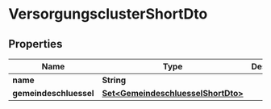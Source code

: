 

# VersorgungsclusterShortDto


## Properties

| Name | Type | Description | Notes |
|------------ | ------------- | ------------- | -------------|
|**name** | **String** |  |  [optional] |
|**gemeindeschluessel** | [**Set&lt;GemeindeschluesselShortDto&gt;**](GemeindeschluesselShortDto.md) |  |  [optional] |



